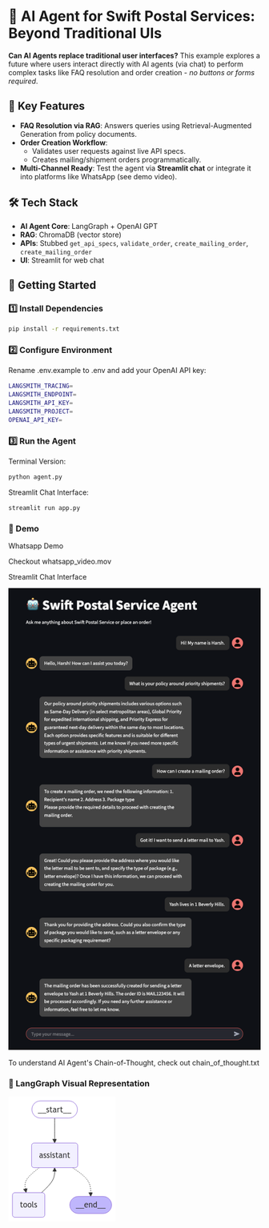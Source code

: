 # 🚀 AI Agent for Swift Postal Services: Beyond Traditional UIs  

**Can AI Agents replace traditional user interfaces?** This example explores a future where users interact directly with AI agents (via chat) to perform complex tasks like FAQ resolution and order creation - *no buttons or forms required*.

## 🌟 Key Features  
- **FAQ Resolution via RAG**: Answers queries using Retrieval-Augmented Generation from policy documents.  
- **Order Creation Workflow**:  
  - Validates user requests against live API specs.  
  - Creates mailing/shipment orders programmatically.  
- **Multi-Channel Ready**: Test the agent via **Streamlit chat** or integrate it into platforms like WhatsApp (see demo video).  

## 🛠️ Tech Stack  
- **AI Agent Core**: LangGraph + OpenAI GPT  
- **RAG**: ChromaDB (vector store)
- **APIs**: Stubbed `get_api_specs`, `validate_order`, `create_mailing_order`, `create_mailing_order`
- **UI**: Streamlit for web chat  

## 🚀 Getting Started  

### 1️⃣ Install Dependencies  
```bash
pip install -r requirements.txt
```

### 2️⃣ Configure Environment
Rename .env.example to .env and add your OpenAI API key:

```bash
LANGSMITH_TRACING=
LANGSMITH_ENDPOINT=
LANGSMITH_API_KEY=
LANGSMITH_PROJECT=
OPENAI_API_KEY=
```

### 3️⃣ Run the Agent
Terminal Version:

```bash
python agent.py
```

Streamlit Chat Interface:

```bash
streamlit run app.py
```

### 🎥 Demo

Whatsapp Demo

Checkout whatsapp_video.mov

Streamlit Chat Interface

![Chat Example](chat.png)

To understand AI Agent's Chain-of-Thought, check out chain_of_thought.txt

### 📸 LangGraph Visual Representation

![Graph](assistant.png)